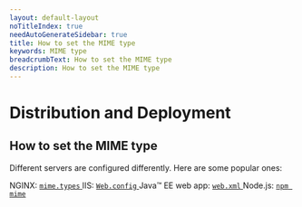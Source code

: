 ```yaml
---
layout: default-layout
noTitleIndex: true
needAutoGenerateSidebar: true
title: How to set the MIME type
keywords: MIME type
breadcrumbText: How to set the MIME type
description: How to set the MIME type
---
```


# Distribution and Deployment

## How to set the MIME type

Different servers are configured differently. Here are some popular ones:

NGINX: [ `mime.types` ](https://www.nginx.com/resources/wiki/start/topics/examples/full/#mime-types)
IIS: [ `Web.config` ](https://docs.microsoft.com/en-us/iis/configuration/system.webserver/staticcontent/mimemap#how-to-add-a-mime-type-to-a-web-site-or-application)
Java™ EE web app: [ `web.xml` ](https://docs.oracle.com/cd/E24329_01/web.1211/e21049/web_xml.htm#WBAPP533)
Node.js: [ `npm mime` ](https://www.npmjs.com/package/mime-types)
